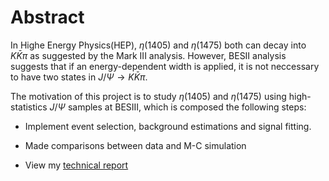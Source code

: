 # Abstract
In Highe Energy Physics(HEP), $\eta(1405)$ and $\eta(1475)$ both can decay into $K\bar{K}\pi$ as suggested by the Mark III analysis. However, BESII analysis suggests that if an energy-dependent width is applied, it is not neccessary to have two states in $J/\Psi\rightarrow K\bar{K}\pi$.

The motivation of this project is to study $\eta(1405)$ and $\eta(1475)$ using high-statistics $J/\Psi$ samples at BESIII, which is composed the following steps:

- Implement event selection, background estimations and signal fitting.

- Made comparisons between data and M-C simulation

- View my [technical report]()
